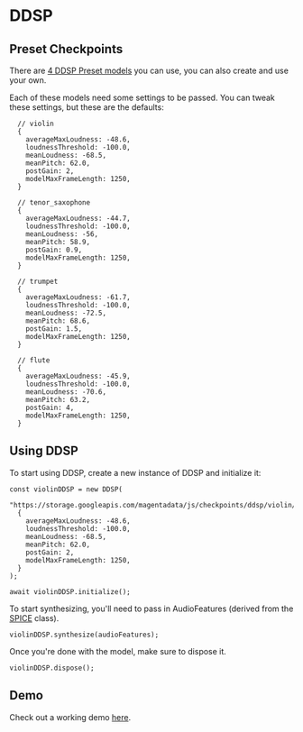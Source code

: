 # DDSP

## Preset Checkpoints

There are [4 DDSP Preset models](../../checkpoints) you can use, you can also create and use your own.

Each of these models need some settings to be passed. You can tweak these settings, but these are the defaults:

```
  // violin
  {
    averageMaxLoudness: -48.6,
    loudnessThreshold: -100.0,
    meanLoudness: -68.5,
    meanPitch: 62.0,
    postGain: 2,
    modelMaxFrameLength: 1250,
  }

  // tenor_saxophone
  {
    averageMaxLoudness: -44.7,
    loudnessThreshold: -100.0,
    meanLoudness: -56,
    meanPitch: 58.9,
    postGain: 0.9,
    modelMaxFrameLength: 1250,
  }

  // trumpet
  {
    averageMaxLoudness: -61.7,
    loudnessThreshold: -100.0,
    meanLoudness: -72.5,
    meanPitch: 68.6,
    postGain: 1.5,
    modelMaxFrameLength: 1250,
  }

  // flute
  {
    averageMaxLoudness: -45.9,
    loudnessThreshold: -100.0,
    meanLoudness: -70.6,
    meanPitch: 63.2,
    postGain: 4,
    modelMaxFrameLength: 1250,
  }
```

## Using DDSP

To start using DDSP, create a new instance of DDSP and initialize it:

```
const violinDDSP = new DDSP(
  "https://storage.googleapis.com/magentadata/js/checkpoints/ddsp/violin/model.json",
  {
    averageMaxLoudness: -48.6,
    loudnessThreshold: -100.0,
    meanLoudness: -68.5,
    meanPitch: 62.0,
    postGain: 2,
    modelMaxFrameLength: 1250,
  }
);

await violinDDSP.initialize();
```

To start synthesizing, you'll need to pass in AudioFeatures (derived from the [SPICE](../spice) class).

```
violinDDSP.synthesize(audioFeatures);
```

Once you're done with the model, make sure to dispose it.

```
violinDDSP.dispose();
```

## Demo

Check out a working demo [here](../../demos/ddsp_tone_transfer.html).
